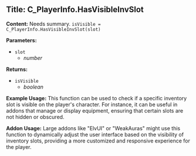 ## Title: C_PlayerInfo.HasVisibleInvSlot

**Content:**
Needs summary.
`isVisible = C_PlayerInfo.HasVisibleInvSlot(slot)`

**Parameters:**
- `slot`
  - *number*

**Returns:**
- `isVisible`
  - *boolean*

**Example Usage:**
This function can be used to check if a specific inventory slot is visible on the player's character. For instance, it can be useful in addons that manage or display equipment, ensuring that certain slots are not hidden or obscured.

**Addon Usage:**
Large addons like "ElvUI" or "WeakAuras" might use this function to dynamically adjust the user interface based on the visibility of inventory slots, providing a more customized and responsive experience for the player.